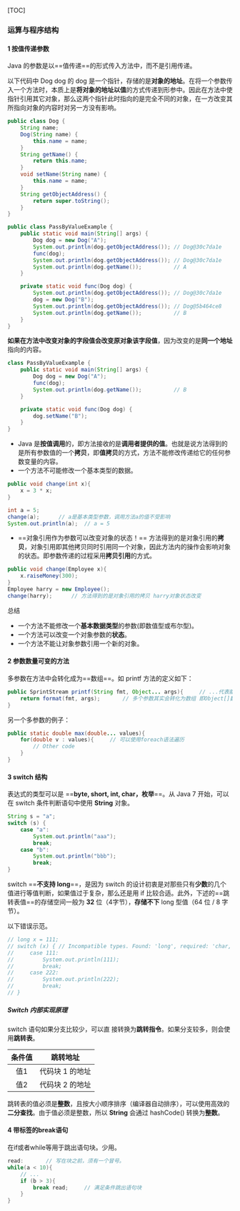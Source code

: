 [TOC]

###  运算与程序结构

#### 1 按值传递参数

Java 的参数是以==值传递==的形式传入方法中，而不是引用传递。

以下代码中 Dog dog 的 dog 是一个指针，存储的是**对象的地址**。在将一个参数传入一个方法时，本质上是**将对象的地址以值**的方式传递到形参中。因此在方法中使指针引用其它对象，那么这两个指针此时指向的是完全不同的对象，在一方改变其所指向对象的内容时对另一方没有影响。 

```java
public class Dog {
    String name;
    Dog(String name) {
        this.name = name;
    }
    String getName() {
        return this.name;
    }
    void setName(String name) {
        this.name = name;
    }
    String getObjectAddress() {
        return super.toString();
    }
}
```

```java
public class PassByValueExample {
    public static void main(String[] args) {
        Dog dog = new Dog("A");
        System.out.println(dog.getObjectAddress()); // Dog@30c7da1e
        func(dog);
        System.out.println(dog.getObjectAddress()); // Dog@30c7da1e
        System.out.println(dog.getName());          // A
    }

    private static void func(Dog dog) {
        System.out.println(dog.getObjectAddress()); // Dog@30c7da1e
        dog = new Dog("B");
        System.out.println(dog.getObjectAddress()); // Dog@5b464ce8
        System.out.println(dog.getName());          // B
    }
}
```

**如果在方法中改变对象的字段值会改变原对象该字段值**，因为改变的是**同一个地址**指向的内容。

```java
class PassByValueExample {
    public static void main(String[] args) {
        Dog dog = new Dog("A");
        func(dog);
        System.out.println(dog.getName());          // B
    }

    private static void func(Dog dog) {
        dog.setName("B");
    }
}
```

- Java 是**按值调用**的，即方法接收的是**调用者提供的值**。也就是说方法得到的是所有参数值的一个**拷贝**，即**值拷贝**的方式，方法不能修改传递给它的任何参数变量的内容。
- 一个方法不可能修改一个基本类型的数据。

```java
public void change(int x){
    x = 3 * x;
}

int a = 5;
change(a);      // a是基本类型参数，调用方法a的值不受影响
System.out.println(a);	// a = 5
```

- ==对象引用作为参数可以改变对象的状态！== 方法得到的是对象引用的**拷贝**，对象引用即其他拷贝同时引用同一个对象，因此方法内的操作会影响对象的状态。即参数传递的过程采用**拷贝引用**的方式。

```java
public void change(Employee x){
    x.raiseMoney(300);
}
Employee harry = new Employee();
change(harry);      // 方法得到的是对象引用的拷贝 harry对象状态改变
```

总结

- 一个方法不能修改一个**基本数据类型**的参数(即数值型或布尔型)。
- 一个方法可以改变一个对象参数的**状态**。
- 一个方法不能让对象参数引用一个新的对象。





#### 2 参数数量可变的方法

多参数在方法中会转化成为==数组==。如 printf 方法的定义如下：

```java
public SprintStream printf(String fmt, Object... args){     // ...代表能接收任意数量的参数, ...挨着类型
    return format(fmt, args);   	// 多个参数其实会转化为数组 即Object[]数组
}
```

另一个多参数的例子：

```java
public static double max(double... values){
    for(double v : values){     // 可以使用foreach语法遍历
        // Other code
    }
}
```





#### 3 switch 结构

表达式的类型可以是 ==**byte, short, int, char，枚举**==。从 Java 7 开始，可以在 switch 条件判断语句中使用 **String** 对象。

```java
String s = "a";
switch (s) {
    case "a":
        System.out.println("aaa");
        break;
    case "b":
        System.out.println("bbb");
        break;
}
```

switch ==**不支持 long**==，是因为 switch 的设计初衷是对那些只有**少数**的几个值进行等值判断，如果值过于复杂，那么还是用 if 比较合适。此外，下述的==跳转表值==的存储空间一般为 **32** 位（4字节），**存储不下** long 型值（64 位 / 8 字节）。

以下错误示范。

```java
// long x = 111;
// switch (x) { // Incompatible types. Found: 'long', required: 'char, byte, short, int, Character, Byte, Short, Integer, String, or an enum'
//     case 111:
//         System.out.println(111);
//         break;
//     case 222:
//         System.out.println(222);
//         break;
// }
```

##### Switch 内部实现原理

switch 语句如果分支比较少，可以直 接转换为**跳转指令**。如果分支较多，则会使用**跳转表**。

| 条件值 |    跳转地址     |
| :----: | :-------------: |
|  值1   | 代码块 1 的地址 |
|  值2   | 代码块 2 的地址 |

跳转表的值必须是**整数**，且按大小顺序排序（编译器自动排序），可以使用高效的**二分查找**。由于值必须是整数，所以 **String** 会通过 hashCode() 转换为**整数**。





#### 4 带标签的break语句

在if或者while等用于跳出语句块。少用。

```java
read:       // 写在块之前，须有一个冒号。
while(a < 10){
    // ...
    if (b > 3){
        break read;     // 满足条件跳出语句块
    }
}
```











